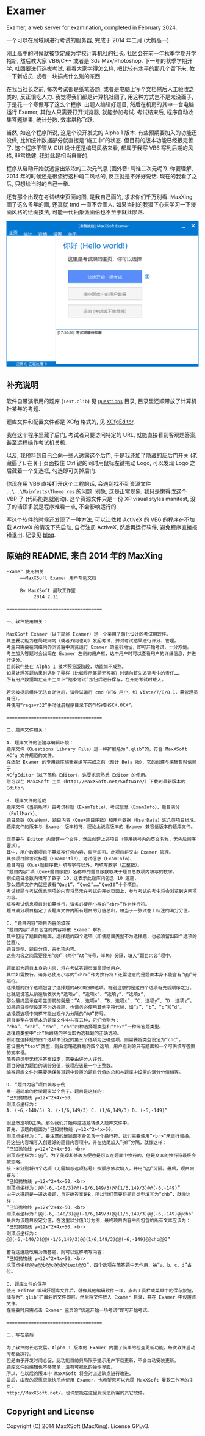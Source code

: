 # Examer

Examer, a web server for examination, completed in February 2024.

一个可以在局域网进行考试的服务器, 完成于 2014 年二月 (大概高一).

刚上高中的时候就被钦定成为学校计算机社的社长. 社团会在前一年秋季学期开学招新, 然后教大家 VB6/C++ 或者是 3ds Max/Photoshop. 下一年的秋季学期开学, 社团要进行选拔考试, 看看大家学得怎么样, 把比较有水平的那几个留下来, 教一下新成员, 或者一块搞点什么别的东西.

在我当社长之前, 每次考试都是纸笔答题, 或者是电脑上写个文档然后人工验收之类的, 反正很吃人力. 我觉得我们都是计算机社团了, 用这种方式岂不是太没面子, 于是花一个寒假写了这么个程序. 出题人编辑好题目, 然后在机房的其中一台电脑运行 Examer, 其他人只需要打开浏览器, 就能参加考试. 考试结束后, 程序自动收集答题结果, 统计分数. 效率堪称飞跃.

当然, 如这个程序所说, 这是个没开发完的 Alpha 1 版本. 有些预期要加入的功能还没做, 比如统计数据部分就直接是“施工中”的状态. 但目前的版本功能已经很完善了. 这个程序不管从 GUI 设计还是编码风格来看, 都属于我写 VB6 写到后期的风格, 非常稳健. 我对此是相当自豪的.

程序从启动开始就透露出浓浓的二次元气息 (画外音: 骂谁二次元呢?). 你要理解, 2014 年的时候还是很流行这种萌二风格的, 反正就是不好好说话. 现在的我看了之后, 只想给当时的自己一拳.

还有那个出现在考试结束页面的图, 是我自己画的, 求求你们千万别看. MaxXing 画了这么多年的画, 还真就 tmd 一直不会画人. 如果当时的我狠下心来学习一下漫画风格的绘画技法, 可能一代抽象派画伯也不至于就此陨落.

![Examer](screenshot.png)

## 补充说明

软件自带演示用的题库 (`Test.qlib`) 见 [`Questions`](Questions) 目录, 目录里还顺带放了计算机社某年的考题.

题库文件和配置文件都是 XCfg 格式的, 见 [XCfgEditor](https://github.com/max-vb6/XCfgEditor).

我在这个程序里藏了后门, 考试者只要访问特定的 URL, 就能直接看到客观题答案, 甚至远程操作考试机关机.

以及, 我预料到自己会向一些人透露这个后门, 于是我还加了隐藏的反后门开关 (老藏逼了). 在关于页面按住 Ctrl 键的同时用鼠标左键拖动 Logo, 可以发现 Logo 之后藏着一个复选框, 勾选即可关掉后门.

你现在用 VB6 直接打开这个工程的话, 会遇到找不到资源文件 `..\..\Mainfests\Theme.res` 的问题. 别急, 这是正常现象, 我只是懒得改这个 VBP 了 (代码能跑就别动). 这个资源文件只是一份 XP visual styles manifest, 没了的话顶多就是程序难看一点, 不会影响运行的.

写这个软件的时候还发现了一种方法, 可以让依赖 ActiveX 的 VB6 的程序在不加载 ActiveX 的情况下先启动, 自行注册 ActiveX, 然后再运行软件, 避免程序直接报错退出. 记录见 [blog](https://blog.maxxsoft.net/index.php/archives/7/).

## 原始的 README, 来自 2014 年的 MaxXing

```
Examer 使用相关
     ——MaxXSoft Examer 用户帮助文档

     By MaxXSoft 曼软工作室
          2014.2.11

===================================

一、软件使用相关：

MaxXSoft Examer（以下简称 Examer）是一个采用了萌化设计的考试用软件。
其主要功能为在局域网内（或者外网也可）发起考试，并对考试结果进行评分、管理。
考生只需要在网络内的浏览器中浏览运行 Examer 的主机地址，即可开始考试，十分方便。
考生加入答题时会出现在 Examer 左侧的用户栏，选中用户时可以查看用户的详细信息，并进行评分。
目前软件处在 Alpha 1 技术预览版阶段，功能尚不成熟。
如果处理答题结果时遇到了异样（比如显示某题无答案）时请勿首先追究考生的责任……
所有用户数据均在点击主页上“结束考试”按钮后进行保存，在开始考试时载入。

若您被提示组件无法自动注册，请尝试运行 cmd（NT6 用户，如 Vista/7/8/8.1，需管理员身份），
并使用“regsvr32”手动注册程序目录下的“MSWINSCK.OCX”。

===================================

二、题库文件相关：

A. 题库文件的创建与编辑环境：
题库文件（Questions Library File）是一种扩展名为“.qlib”的，符合 MaxXSoft XCfg 文件规范的文件。
在适配 Examer 的专用题库编辑器编写完成之前（预计 Beta 版），它的创建与编辑暂时依赖于
XCfgEditor（以下简称 Editor），这要求您熟悉 Editor 的使用。
您可以在 MaxXSoft 主页（http://MaxXSoft.net/Software/）下载到最新版本的 Editor。 

B. 题库文件的组成
题库文件（当前版本）由考试标题（ExamTitle）、考试信息（ExamInfo）、题目满分（FullMark）、
题目总数（QueNum）、题目内容（Que+题目序数）和用户数据（UserData）这几类项目组成。
题库文件的版本与 Examer 版本相符，理论上说高版本的 Examer 兼容低版本的题库文件。

您需要在 Editor 内新建一个文件，然后创建上述项目（使用括号内的英文名称，无先后顺序要求）。
其中，用户数据项目不需填写任何内容，留空即可。此项目将交由 Examer 管理。
其余项目除考试标题（ExamTitle）、考试信息（ExamInfo）、
题目内容（Que+题目序数）填写字符以外，均填写数字（正整数）。
“题目内容”项（Que+题目序数）名称中的题目序数取决于题目总数项内填写的数字。
例如题目总数内填写了数字 10，这表示此题库内包含 10 道题，
那么题库文件内就应该有“Que1”、“Que2”……“Que10”十个项目。
考试标题与考试信息两项的内容将显示在考试的开始页面上，参与考试的考生将会浏览到这两项内容。
填写考试信息项目时如需换行，请务必使用小写的“<br>”作为换行符。
题目满分项目指定了该题库文件内所有题目的分值总和，相当于一张试卷上标注的满分分值。

C. “题目内容”项目内容的填写
“题目内容”项目包含的内容将被 Examer 解析，
其中包括了题目的题面、选择题的四个选项（即使题目类型不为选择题，也必须留出四个选项的位置）、
题目类型、题目分值，共七项内容。
这些内容之间需要使用“@@”（两个“At”符号，半角）分隔，填入“题目内容”项中。

题面即为题目本身的内容，将在考试答题页面呈现给用户。
其中如需换行，请务必使用小写的“<br>”作为换行符！还需注意的是题面本身不能含有“@@”分隔符。
选择题的四个选项包含了选择题的ABCD四种选项，特别注意的是这四个选项有先后顺序之分，
也就是说若从前往后依次为“选项w”、“选项x”、“选项y”、“选项z”，
那么最终显示在考生面前的就是：“A. 选项w”、“B. 选项x”、“C. 选项y”、“D. 选项z”。
如果题目类型设定不为选择题，也请务必使用其他字符代替，如“a”、“b”、“c”和“d”。
选择题选项中同样不能出现作为分隔的“@@”符号。
题目类型在该版本的题库文件中共有五种，它们分别为：
“cha”、“chb”、“chc”、“chd”四种选择题类型和“text”一种简答题类型。
选择题类型中“ch”后跟随的字母即为选择题的正确选项。
例如在选择题的四个选项中设定的第三个选项为正确选项，则需要将类型设定为“chc”。
若设置为“text”类型，则会忽略选择题的四个选项，用户看到的只有题面和一个可供填写答案的文本框。
简答题类型无标准答案设定，需要由评分人评分。
题目分值为题目的满分分值，该项应该是一个正整数。
编写题库文件时需要确保每道题中设置的题目分值的总和与题库中设置的满分分值相等。

D. “题目内容”项目填写示例
拿一道简单的数学题来举个例子。题目是这样的：
“已知抛物线 y=12x^2+4x+50，
则顶点坐标为：
A. (-6,-140/3) B. (-1/6,149/3) C. (1/6,149/3) D. (-6,-149)”

很显然选项B正确，那么我们开始将这道题转换入题库文件中。
首先，该题的题面为“已知抛物线 y=12x^2+4x+50，
则顶点坐标为：”，要注意的是题面本身包含一个换行符，我们需要使用“<br>”来进行替换。
将这些内容填写入创建好的题目内容项中，并在结尾加入“@@”分隔，就像这样：
“已知抛物线 y=12x^2+4x+50，<br>
则顶点坐标为：@@”。为了美观和修改方便也是可以在题面中换行的，但是文本的换行符最终会被忽略。
接下来分别将四个选项（无需填写选项标号）按顺序依次填入，并用“@@”分隔。最后，项目内容为：
“已知抛物线 y=12x^2+4x+50，<br>
则顶点坐标为：@@(-6,-140/3)@@(-1/6,149/3)@@(1/6,149/3)@@(-6,-149)”
由于这道题是一道选择题，且正确答案是B，所以我们需要将题目类型填写为“chb”，就像这样：
“已知抛物线 y=12x^2+4x+50，<br>
则顶点坐标为：@@(-6,-140/3)@@(-1/6,149/3)@@(1/6,149/3)@@(-6,-149)@@chb”
最后为该题目设定分值，在这里以分值3分为例，最终项目内容中所包含的所有文本应该为：
“已知抛物线 y=12x^2+4x+50，<br>
则顶点坐标为：@@(-6,-140/3)@@(-1/6,149/3)@@(1/6,149/3)@@(-6,-149)@@chb@@3”

若将这道题改编为简答题，则可以这样填写内容：
“已知抛物线 y=12x^2+4x+50，<br>
求顶点坐标@@a@@b@@c@@d@@text@@3”，四个选项在简答题中无作用，被“a、b、c、d”占位。

E. 题库文件的保存
使用 Editor 编辑好题库文件后，就像其他编辑软件一样，点击工具栏或菜单中的保存按钮，
储存为“.qlib”扩展名的文件即可。然后将文件放入 Examer 目录，并在 Examer 中设置该文件。
在需要时只需点击 Examer 主页的“快速开始一场考试”即可开始考试。

===================================

三、写在最后

为了软件的长远发展，Alpha 1 版本的 Examer 内置了简单的检查更新功能，每次软件启动时都会执行。
但是由于开发时间仓促，此功能目前只局限于提示用户下载更新，不会自动安装更新。
题库文件的编辑也不够简单，没有可视化的操作界面。
所以，在以后的版本中 MaxXSoft 将会对上述缺点进行改进。
最后，由衷的祝愿您能快乐地使用 Examer，也希望您可以光顾 MaxXSoft 曼软工作室的主页，
http://MaxXSoft.net/。也许您能在这里发现您所需的其它软件。
```

## Copyright and License

Copyright (C) 2014 MaxXSoft (MaxXing). License GPLv3.
